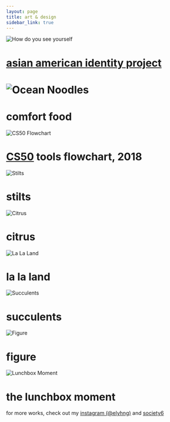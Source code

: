 ```yaml
---
layout: page
title: art & design
sidebar_link: true
---
```


<img src="assets/art/howdoyouseeyourself.png" alt="How do you see yourself" class="art">
<h1 class="arttitle"><a href="https://ehhong.github.io/identityexploration/">asian american identity project</a><h1>

<img src="assets/art/oceannoodles.png" alt="Ocean Noodles" class="art vertical">
<h1 class="arttitle">comfort food</h1>

<img src="assets/art/cs50flowchart.png" alt="CS50 Flowchart" class="art vertical">
<h1 class="arttitle"><a href="https://cs50.harvard.edu/">CS50</a> tools flowchart, 2018</h1>

<img src="assets/art/stilts.png" alt="Stilts" class="art">
<h1 class="arttitle">stilts</h1>

<img src="assets/art/citrus.png" alt="Citrus" class="art vertical">
<h1 class="arttitle">citrus</h1>

<img src="assets/art/lalaland.png" alt="La La Land" class="art vertical">
<h1 class="arttitle">la la land</h1>

<img src="assets/art/succulents.jpg" alt="Succulents" class="art vertical">
<h1 class="arttitle">succulents</h1>

<img src="assets/art/figure.jpg" alt="Figure" class="art vertical">
<h1 class="arttitle">figure</h1>

<img src="assets/art/lunchboxmoment.png" alt="Lunchbox Moment" class="art">
<h1 class="arttitle">the lunchbox moment</h1>


<p>for more works, check out my
  <a href="https://www.instagram.com/elyhng/">instagram (@elyhng)</a>
  and
  <a href="https://society6.com/ehhmily">society6</a>
</p>
